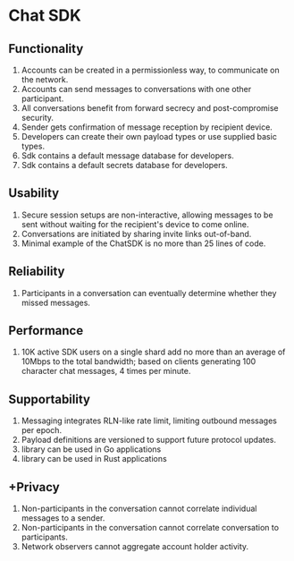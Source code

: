 # Chat SDK

## Functionality

1. Accounts can be created in a permissionless way, to communicate on the network.
2. Accounts can send messages to conversations with one other participant.
3. All conversations benefit from forward secrecy and post-compromise security.
4. Sender gets confirmation of message reception by recipient device.
5. Developers can create their own payload types or use supplied basic types.
6. Sdk contains a default message database for developers.
7. Sdk contains a default secrets database for developers.

## Usability

1. Secure session setups are non-interactive, allowing messages to be sent without waiting for the recipient's device to come online.
2. Conversations are initiated by sharing invite links out-of-band.
3. Minimal example of the ChatSDK is no more than 25 lines of code.

## Reliability

1. Participants in a conversation can eventually determine whether they missed messages.

## Performance

1. 10K active SDK users on a single shard add no more than an average of 10Mbps to the total bandwidth; based on clients generating 100 character chat messages, 4 times per minute.

## Supportability

1. Messaging integrates RLN-like rate limit, limiting outbound messages per epoch.
2. Payload definitions are versioned to support future protocol updates.
3. library can be used in Go applications
4. library can be used in Rust applications

## +Privacy

1. Non-participants in the conversation cannot correlate individual messages to a sender.
2. Non-participants in the conversation cannot correlate conversation to participants.
3. Network observers cannot aggregate account holder activity.